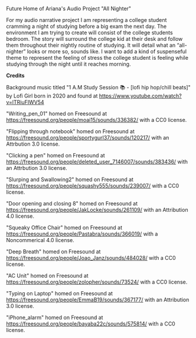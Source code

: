 Future Home of Ariana's Audio Project "All Nighter"

For my audio narrative project I am representing a college student cramming a night of studying before a big exam the next day. The environment I am trying to create will consist of the college students bedroom. The story will surround the college kid at their desk and follow them throughout their nightly routine of studying. It will detail what an “all-nighter” looks or more so, sounds like. I want to add a kind of suspenseful theme to represent the feeling of stress the college student is feeling while studying through the night until it reaches morning.

**Credits**

Background music titled "1 A.M Study Session 📚 - [lofi hip hop/chill beats]" by Lofi Girl born in 2020 and found at  https://www.youtube.com/watch?v=lTRiuFIWV54

"Writing_pen_01" homed on Freesound at https://freesound.org/people/moai15/sounds/336382/ with a CC0 license.

"Flipping through notebook" homed on Freesound at https://freesound.org/people/sportygurl37/sounds/120217/ with an Attrbution 3.0 license. 

"Clicking a pen" homed on Freesound at  https://freesound.org/people/deleted_user_7146007/sounds/383436/ with an Attrbution 3.0 license. 

"Slurping and Swallowing2" homed on Freesound at https://freesound.org/people/squashy555/sounds/239007/ with a CC0 license. 

"Door opening and closing 8" homed on Freesound at  https://freesound.org/people/JakLocke/sounds/261109/ with an Attribution 4.0 license. 

"Squeaky Office Chair" homed on Freesound at  https://freesound.org/people/Pastabra/sounds/366019/ with a Noncommerical 4.0 license.

"Deep Breath" homed on Freesound at  https://freesound.org/people/Joao_Janz/sounds/484028/ with a CC0 license. 

"AC Unit" homed on Freesound at https://freesound.org/people/zolopher/sounds/73524/ with a CC0 license. 

"Typing on Laptop" homed on Freesound at  https://freesound.org/people/EmmaB19/sounds/367177/ with an Attribution 3.0 license. 

"iPhone_alarm" homed on Freesound at  https://freesound.org/people/bayaba22c/sounds/575814/ with a CC0 license.
